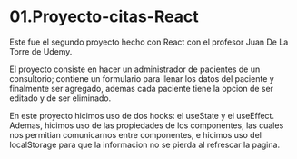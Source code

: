 # 01.Proyecto-citas-React
Este fue el segundo proyecto hecho con React con el profesor Juan De La Torre de Udemy.

El proyecto consiste en hacer un administrador de pacientes de un consultorio; contiene un formulario para llenar los datos del paciente y finalmente ser agregado, ademas cada paciente tiene la opcion de ser editado y de ser eliminado.

En este proyecto hicimos uso de dos hooks: el useState y el useEffect. Ademas, hicimos uso de las propiedades de los componentes, las cuales nos permitian comunicarnos entre componentes, e hicimos uso del localStorage para que la informacion no se pierda al refrescar la pagina.
